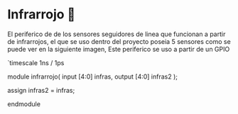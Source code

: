 # Infrarrojo :footprints:
El periferico de de los sensores seguidores de linea que funcionan a partir de infrarrojos, el que se uso dentro del proyecto poseia 5 sensores como se puede ver en la siguiente imagen, Este periferico se uso a partir de un GPIO






`timescale 1ns / 1ps

module infrarrojo(
  input [4:0] infras,
  output [4:0] infras2
);

  assign infras2 = infras;

endmodule
